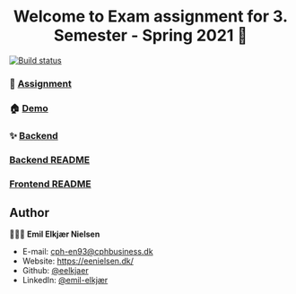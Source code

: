 <h1 align="center">Welcome to Exam assignment for 3. Semester - Spring 2021 👋</h1>
<a href="https://travis-ci.com/github/eelkjaer/3-Semester-Exam" target="_blank">
    <img alt="Build status" src="https://travis-ci.com/eelkjaer/3-Semester-Exam.svg?token=9yP3z9qzYHPxRf7MSmsT&branch=main" />
  </a>

### 📝 [Assignment](Assignment.pdf)

### 🏠 [Demo](https://eenielsen.dk)

### ✨ [Backend](https://api.eenielsen.dk/3sem-exam)

### [Backend README](backend/)
### [Frontend README](frontend/)

## Author

👨🏼‍💻 **Emil Elkjær Nielsen**
* E-mail: [cph-en93@cphbusiness.dk](mailto:cph-en93@cphbusiness.dk)
* Website: https://eenielsen.dk/
* Github: [@eelkjaer](https://github.com/eelkjaer)
* LinkedIn: [@emil-elkjær](https://linkedin.com/in/emil-elkjær)